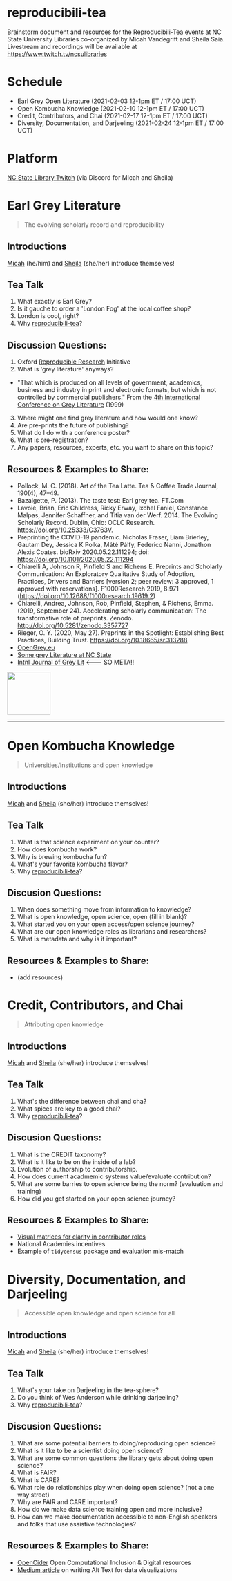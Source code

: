 # reproducibili-tea
Brainstorm document and resources for the Reproducibili-Tea events at NC State University Libraries co-organized by Micah Vandegrift and Sheila Saia.
Livestream and recordings will be available at https://www.twitch.tv/ncsulibraries

# Schedule
* Earl Grey Open Literature (2021-02-03 12-1pm ET / 17:00 UCT)
* Open Kombucha Knowledge (2021-02-10 12-1pm ET / 17:00 UCT)
* Credit, Contributors, and Chai (2021-02-17 12-1pm ET / 17:00 UCT)
* Diversity, Documentation, and Darjeeling (2021-02-24 12-1pm ET / 17:00 UCT)

# Platform
[NC State Library Twitch](https://www.twitch.tv/ncsulibraries) (via Discord for Micah and Sheila)

# Earl Grey Literature

> The evolving scholarly record and reproducibility

## Introductions

[Micah](https://www.lib.ncsu.edu/staff/mlvandeg) (he/him) and [Sheila](https://sheilasaia.rbind.io/) (she/her) introduce themselves!

## Tea Talk
1. What exactly is Earl Grey?
2. Is it gauche to order a 'London Fog' at the local coffee shop?
3. London is cool, right?
4. Why [reproducibili-tea](https://reproducibilitea.org/)?

## Discussion Questions:
1. Oxford [Reproducible Research](https://ox.ukrn.org/) Initiative
2. What is 'grey literature' anyways?
- "That which is produced on all levels of government, academics, business and industry in print and electronic formats, but which is not controlled by commercial publishers." From the [4th International Conference on Grey Literature](https://www.greylit.org/about) (1999)
3. Where might one find grey literature and how would one know?
4. Are pre-prints the future of publishing?
5. What do I do with a conference poster?
6. What is pre-registration?
7. Any papers, resources, experts, etc. you want to share on this topic?

## Resources & Examples to Share:
* Pollock, M. C. (2018). Art of the Tea Latte. Tea & Coffee Trade Journal, 190(4), 47–49.
* Bazalgette, P. (2013). The taste test: Earl grey tea. FT.Com
* Lavoie, Brian, Eric Childress, Ricky Erway, Ixchel Faniel, Constance Malpas, Jennifer Schaffner, and Titia van der Werf. 2014. The Evolving Scholarly Record. Dublin, Ohio: OCLC Research. https://doi.org/10.25333/C3763V.
* Preprinting the COVID-19 pandemic. Nicholas Fraser, Liam Brierley, Gautam Dey, Jessica K Polka, Máté Pálfy, Federico Nanni, Jonathon Alexis Coates. bioRxiv 2020.05.22.111294; doi: https://doi.org/10.1101/2020.05.22.111294
* Chiarelli A, Johnson R, Pinfield S and Richens E. Preprints and Scholarly Communication: An Exploratory Qualitative Study of Adoption, Practices, Drivers and Barriers [version 2; peer review: 3 approved, 1 approved with reservations]. F1000Research 2019, 8:971 (https://doi.org/10.12688/f1000research.19619.2)
* Chiarelli, Andrea, Johnson, Rob, Pinfield, Stephen, & Richens, Emma. (2019, September 24). Accelerating scholarly communication: The transformative role of preprints. Zenodo. http://doi.org/10.5281/zenodo.3357727
* Rieger, O. Y. (2020, May 27). Preprints in the Spotlight: Establishing Best Practices, Building Trust. https://doi.org/10.18665/sr.313288
* [OpenGrey.eu](http://www.opengrey.eu/)
* [Some grey Literature at NC State](https://repository.lib.ncsu.edu/)
* [Intnl Journal of Grey Lit](http://www.greynet.org/thegreyjournal.html) <--- SO META!! 

<img src="https://media.giphy.com/media/gY5sEujrJbCve/giphy.gif" width="100" height="100" />

--- 

# Open Kombucha Knowledge

> Universities/Institutions and open knowledge

## Introductions

[Micah](https://www.lib.ncsu.edu/staff/mlvandeg) and [Sheila](https://sheilasaia.rbind.io/) (she/her) introduce themselves!

## Tea Talk
1. What is that science experiment on your counter?
2. How does kombucha work?
3. Why is brewing kombucha fun?
4. What's your favorite kombucha flavor?
5. Why [reproducibili-tea](https://reproducibilitea.org/)?

## Discusion Questions:
1. When does something move from information to knowledge?
2. What is open knowledge, open science, open (fill in blank)?
3. What started you on your open access/open science journey?
4. What are our open knowledge roles as librarians and researchers?
5. What is metadata and why is it important?

## Resources & Examples to Share:
* (add resources)

# Credit, Contributors, and Chai

> Attributing open knowledge

## Introductions

[Micah](https://www.lib.ncsu.edu/staff/mlvandeg) and [Sheila](https://sheilasaia.rbind.io/) (she/her) introduce themselves!

## Tea Talk
1. What's the difference between chai and cha?
2. What spices are key to a good chai?
3. Why [reproducibili-tea](https://reproducibilitea.org/)?

## Discusion Questions:
1. What is the CREDIT taxonomy?
2. What is it like to be on the inside of a lab?
3. Evolution of authorship to contributorship.
4. How does current acadmemic systems value/evaluate contribution?
5. What are some barries to open science being the norm? (evaluation and training)
6. How did you get started on your open science journey?

## Resources & Examples to Share:
* [Visual matrices for clarity in contributor roles](https://www.natureindex.com/news-blog/researchers-embracing-visual-tools-contribution-matrix-give-fair-credit-authors-scientific-papers?utm_source=Daily+Lab+email+list&utm_campaign=362c382437-dailylabemail3&utm_medium=email&utm_term=0_d68264fd5e-362c382437-396184709)
* National Academies incentives
* Example of `tidycensus` package and evaluation mis-match

# Diversity, Documentation, and Darjeeling

> Accessible open knowledge and open science for all

## Introductions

[Micah](https://www.lib.ncsu.edu/staff/mlvandeg) and [Sheila](https://sheilasaia.rbind.io/) (she/her) introduce themselves!

## Tea Talk
1. What's your take on Darjeeling in the tea-sphere?
2. Do you think of Wes Anderson while drinking darjeeling?
3. Why [reproducibili-tea](https://reproducibilitea.org/)?

## Discusion Questions:
1. What are some potential barriers to doing/reproducing open science?
2. What is it like to be a scientist doing open science?
3. What are some common questions the library gets about doing open science?
4. What is FAIR?
5. What is CARE?
6. What role do relationships play when doing open science? (not a one way street)
7. Why are FAIR and CARE important?
8. How do we make data science training open and more inclusive?
9. How can we make documentation accessible to non-English speakers and folks that use assistive technologies?

## Resources & Examples to Share:
* [OpenCider](https://www.opencider.org/) Open Computational Inclusion & Digital resources
* [Medium article](https://medium.com/nightingale/writing-alt-text-for-data-visualization-2a218ef43f81) on writing Alt Text for data visualizations
